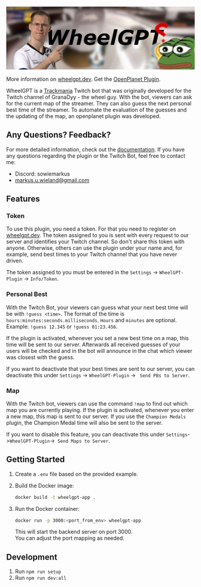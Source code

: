 ![WheelGPT Banner](images/header.jpg)

More information on [wheelgpt.dev](https://wheelgpt.dev). Get the [OpenPlanet Plugin](https://openplanet.dev/plugin/wheelgpt-plugin).

WheelGPT is a [Trackmania](https://www.trackmania.com/) Twitch bot that was originally developed for the Twitch channel of GranaDyy - the wheel guy. With the bot, viewers can ask for the current map of the streamer. They can also guess the next personal best time of the streamer. To automate the evaluation of the guesses and the updating of the map, an openplanet plugin was developed.

## Any Questions? Feedback?

For more detailed information, check out the [documentation](./docs/).
If you have any questions regarding the plugin or the Twitch Bot, feel free to contact me:

- Discord: sowiemarkus
- [markus.u.wieland@gmail.com](mailto:markus.u.wieland@gmail.com)

## Features

### Token

To use this plugin, you need a token. For that you need to register on [wheelgpt.dev](https://wheelgpt.dev). The token assigned to you is sent with every request to our server and identifies your Twitch channel. So don't share this token with anyone. Otherwise, others can use the plugin under your name and, for example, send best times to your Twitch channel that you have never driven.

The token assigned to you must be entered in the `Settings` -> `WheelGPT-Plugin` -> `Info/Token`.

### Personal Best

With the Twitch Bot, your viewers can guess what your next best time will be with `!guess <time>`. The format of the time is `hours:minutes:seconds.milliseconds`. `Hours` and `minutes` are optional. Example: `!guess 12.345` or `!guess 01:23.456`.

If the plugin is activated, whenever you set a new best time on a map, this time will be sent to our server. Afterwards all received guesses of your users will be checked and in the bot will announce in the chat which viewer was closest with the guess.

If you want to deactivate that your best times are sent to our server, you can deactivate this under `Settings` -> `WheelGPT-Plugin` -> ` Send PBs to Server`.

### Map

With the Twitch bot, viewers can use the command `!map` to find out which map you are currently playing.
If the plugin is activated, whenever you enter a new map, this map is sent to our server. If you use the `Champion Medals` plugin, the Champion Medal time will also be sent to the server.

If you want to disable this feature, you can deactivate this under `Settings`->`WheelGPT-Plugin`->` Send Maps to Server`.

## Getting Started

1. Create a `.env` file based on the provided example.
2. Build the Docker image:

   ```sh
   docker build -t wheelgpt-app .
   ```

3. Run the Docker container:

   ```sh
   docker run -p 3000:<port_from_env> wheelgpt-app
   ```

   This will start the backend server on port 3000.  
   You can adjust the port mapping as needed.

## Development

1. Run `npm run setup`
2. Run `npm run dev:all`
